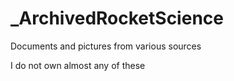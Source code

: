 # _ArchivedRocketScience
Documents and pictures from various sources

I do not own almost any of these
